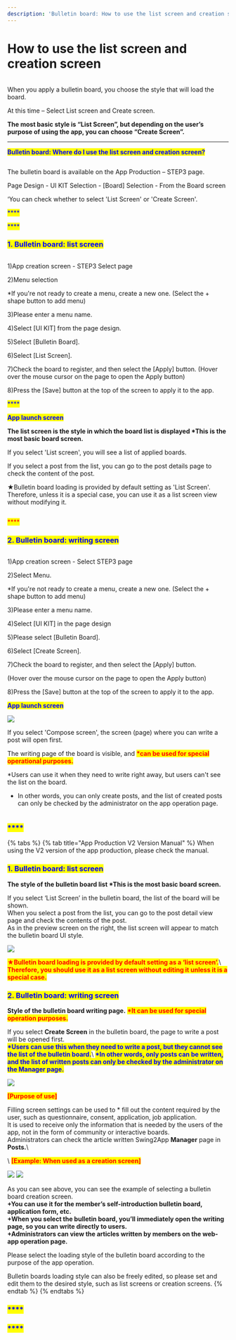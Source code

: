 ```yaml
---
description: 'Bulletin board: How to use the list screen and creation screen'
---
```


# How to use the list screen and creation screen

<figure><img src="../../../.gitbook/assets/구분선.PNG" alt=""><figcaption></figcaption></figure>

When you apply a bulletin board, you choose the style that will load the board.

At this time – Select List screen and Create screen.

**The most basic style is “List Screen”, but depending on the user’s purpose of using the app, you can choose “Create Screen”.**

****

<mark style="color:blue;">**Bulletin board: Where do I use the list screen and creation screen?**</mark>

<figure><img src="../../../.gitbook/assets/게시판목록.png" alt=""><figcaption></figcaption></figure>

The bulletin board is available on the App Production – STEP3 page.

Page Design - UI KIT Selection - \[Board] Selection - From the Board screen

‘You can check whether to select 'List Screen' or 'Create Screen'.

<mark style="color:blue;">****</mark>

<mark style="color:blue;">****</mark>

### <mark style="color:blue;">**1. Bulletin board: list screen**</mark>

<figure><img src="../../../.gitbook/assets/게시판목록1.png" alt=""><figcaption></figcaption></figure>

1\)App creation screen - STEP3 Select page

2\)Menu selection

\*If you're not ready to create a menu, create a new one. (Select the + shape button to add menu)

3\)Please enter a menu name.

4\)Select \[UI KIT] from the page design.

5\)Select \[Bulletin Board].

6\)Select \[List Screen].

7\)Check the board to register, and then select the \[Apply] button. (Hover over the mouse cursor on the page to open the Apply button)

8\)Press the \[Save] button at the top of the screen to apply it to the app.

<mark style="color:blue;">****</mark>

<mark style="color:blue;">**App launch screen**</mark>

**The list screen is the style in which the board list is displayed \*This is the most basic board screen.**

If you select 'List screen', you will see a list of applied boards.&#x20;

If you select a post from the list, you can go to the post details page to check the content of the post.&#x20;

★Bulletin board loading is provided by default setting as 'List Screen'. Therefore, unless it is a special case, you can use it as a list screen view without modifying it.

<figure><img src="../../../.gitbook/assets/구분선.PNG" alt=""><figcaption></figcaption></figure>

<mark style="color:red;">****</mark>

### <mark style="color:blue;">**2. Bulletin board: writing screen**</mark>

<figure><img src="../../../.gitbook/assets/게시판작성1.png" alt=""><figcaption></figcaption></figure>

1\)App creation screen - Select STEP3 page

2\)Select Menu.

\*If you're not ready to create a menu, create a new one. (Select the + shape button to add menu)

3\)Please enter a menu name.

4\)Select \[UI KIT] in the page design

5\)Please select \[Bulletin Board].

6\)Select \[Create Screen].

7\)Check the board to register, and then select the \[Apply] button.

(Hover over the mouse cursor on the page to open the Apply button)

8\)Press the \[Save] button at the top of the screen to apply it to the app.



<mark style="color:blue;">**App launch screen**</mark>

<mark style="color:blue;">****</mark>![](<../../../.gitbook/assets/image (1).png>)<mark style="color:blue;">****</mark>

If you select 'Compose screen', the screen (page) where you can write a post will open first.

The writing page of the board is visible, and <mark style="color:red;">**\*can be used for special operational purposes.**</mark>

\*Users can use it when they need to write right away, but users can't see the list on the board.

* In other words, you can only create posts, and the list of created posts can only be checked by the administrator on the app operation page.

<figure><img src="../../../.gitbook/assets/구분선.PNG" alt=""><figcaption></figcaption></figure>

### <mark style="color:blue;">****</mark>

{% tabs %}
{% tab title="App Production V2 Version Manual" %}
When using the V2 version of the app production, please check the manual.



### <mark style="color:blue;">**1. Bulletin board: list screen**</mark>

**The style of the bulletin board list  **<mark style="color:red;">**\*This is the most basic board screen.**</mark>

If you select ‘List Screen’ in the bulletin board, the list of the board will be shown.\
When you select a post from the list, you can go to the post detail view page and check the contents of the post.\
As in the preview screen on the right, the list screen will appear to match the bulletin board UI style.

![](https://support.swing2app.com/wp-content/uploads/2018/09/b30-e1587041470575.png)

<mark style="color:red;">**★Bulletin board loading is provided by default setting as a ‘list screen’.**</mark>\ <mark style="color:red;"></mark><mark style="color:red;">**Therefore, you should use it as a list screen without editing it unless it is a special case.**</mark>&#x20;

### <mark style="color:blue;">**2. Bulletin board: writing screen**</mark>

**Style of the bulletin board writing page.** <mark style="color:red;">**\*It can be used for special operation purposes.**</mark>

If you select **Create Screen** in the bulletin board, the page to write a post will be opened first.\
<mark style="color:blue;">**\*Users can use this when they need to write a post, but they cannot see the list of the bulletin board.**</mark>\ <mark style="color:blue;"></mark><mark style="color:blue;">**\*In other words, only posts can be written, and the list of written posts can only be checked by the administrator on the Manager page.**</mark>

![](https://support.swing2app.com/wp-content/uploads/2018/09/b29.png)

<mark style="color:red;">**\[Purpose of use]**</mark>

Filling screen settings can be used to \* fill out the content required by the user, such as questionnaire, consent, application, job application.\
It is used to receive only the information that is needed by the users of the app, not in the form of community or interactive boards.\
Administrators can check the article written Swing2App **Manager** page in **Posts.**\


<mark style="color:red;"></mark>\ <mark style="color:red;"></mark><mark style="color:red;">**\[Example: When used as a creation screen]**</mark>

![](https://support.swing2app.com/wp-content/uploads/2018/09/91@3x.png) ![](https://support.swing2app.com/wp-content/uploads/2018/09/90@3x-1.png)

As you can see above, you can see the example of selecting a bulletin board creation screen.\
**+You can use it for the member’s self-introduction bulletin board, application form, etc.**\
**+When you select the bulletin board, you’ll immediately open the writing page, so you can write directly to users.**\
**+Administrators can view the articles written by members on the web-app operation page.**

Please select the loading style of the bulletin board according to the purpose of the app operation.

Bulletin boards loading style can also be freely edited, so please set and edit them to the desired style, such as list screens or creation screens.
{% endtab %}
{% endtabs %}





### <mark style="color:blue;">****</mark>

### <mark style="color:blue;">****</mark>

